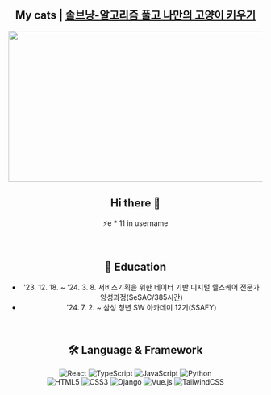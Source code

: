 <div align="center">

## My cats | [솔브냥-알고리즘 풀고 나만의 고양이 키우기](https://www.solve-nyang.com/)
<a href="https://www.solve-nyang.com">
  <img src="https://api.solve-nyang.com/compose/phw118" width="600" height="300"/>
</a>

</br>

## Hi there 👋  
⚡e * 11 in username

</br>

## 📕 Education  
- '23. 12. 18. ~ '24. 3. 8. 서비스기획을 위한 데이터 기반 디지털 헬스케어 전문가 양성과정(SeSAC/385시간)  
- '24. 7. 2. ~ 삼성 청년 SW 아카데미 12기(SSAFY)

</br>

## 🛠️ Language & Framework

![React](https://img.shields.io/badge/react-%2320232a.svg?style=for-the-badge&logo=react&logoColor=%2361DAFB)
![TypeScript](https://img.shields.io/badge/TypeScript-007ACC?style=for-the-badge&logo=typescript&logoColor=white)
![JavaScript](https://img.shields.io/badge/javascript-%23323330.svg?style=for-the-badge&logo=javascript&logoColor=%23F7DF1E)
![Python](https://img.shields.io/badge/python-3670A0?style=for-the-badge&logo=python&logoColor=white)  
![HTML5](https://img.shields.io/badge/html5-%23E34F26.svg?style=for-the-badge&logo=html5&logoColor=white)
![CSS3](https://img.shields.io/badge/css3-%231572B6.svg?style=for-the-badge&logo=css3&logoColor=white)
![Django](https://img.shields.io/badge/django-%23092E20.svg?style=for-the-badge&logo=django&logoColor=white)
![Vue.js](https://img.shields.io/badge/vuejs-%2335495e.svg?style=for-the-badge&logo=vuedotjs&logoColor=%234FC08D)
![TailwindCSS](https://img.shields.io/badge/tailwindcss-%2338B2AC.svg?style=for-the-badge&logo=tailwind-css&logoColor=white)

</div>
